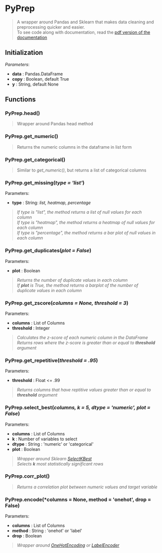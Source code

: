 # PyPrep
> A wrapper around Pandas and Sklearn that makes data cleaning and preprocessing quicker and easier.  
> To see code along with documentation, read the [pdf version of the documentation](https://github.com/carrnick/PyPrep/blob/main/documentation.pdf)


## Initialization
*Parameters*: 

 - **data** : Pandas.DataFrame
 - **copy** : Boolean, default True
 - **y** : String, default None

## Functions
### PyPrep.head()
>  Wrapper around Pandas head method


### PyPrep.get_numeric()
 > Returns the numeric columns in the dataframe in list form
 
 
### PyPrep.get_categorical()
> Similar to *get_numeric()*, but returns a list of categorical columns


### PyPrep.get_missing(*type = 'list'*)
Parameters: 
 - **type** :  String: *list, heatmap, percentage*
> *If type is "list", the method returns a list of null values for each column*  
> *If type is "heatmap", the method returns a heatmap of null values for each column*  
> *If type is "percentage", the method returns a bar plot of null values in each column*


### PyPrep.get_duplicates(*plot = False*)
Parameters: 
 - **plot** :  Boolean
> *Returns the number of duplicate values in each column*  
> *If **plot** is True, the method returns a barplot of the number of duplicate values in each column*  


### PyPrep.get_zscore(*columns = None, threshold = 3*)
Parameters: 
 - **columns** : List of Columns
 - **threshold** :  Integer
> *Calculates the z-score of each numeric column in the DataFrame*  
> *Returns rows where the z-score is greater than or equal to **threshold** argument*  


### PyPrep.get_repetitive(*threshold = .95*)
Parameters: 
 - **threshold** :  Float <= .99
> *Returns columns that have reptitive values greater than or equal to **threshold** argument*  


### PyPrep.select_best(*columns, k = 5, dtype = 'numeric', plot = False*)
Parameters: 
 - **columns** :  List of Columns
 - **k** : Number of variables to select
 - **dtype** : String : 'numeric' or 'categorical'
 - **plot** : Boolean
> *Wrapper around Sklearn  [SelectKBest](https://scikit-learn.org/stable/modules/generated/sklearn.feature_selection.SelectKBest.html)*  
> *Selects **k** most statistically significant rows*


### PyPrep.corr_plot()
> *Returns a correlation plot between numeric values and target variable*


### PyPrep.encode(*columns = None, method = 'onehot', drop = False)
Parameters: 
 - **columns** :  List of Columns
 - **method** : String : 'onehot' or 'label'
 - **drop** : Boolean 
> *Wrapper around [OneHotEncoding](https://scikit-learn.org/stable/modules/generated/sklearn.preprocessing.OneHotEncoder.html) or [LabelEncoder](https://scikit-learn.org/stable/modules/generated/sklearn.preprocessing.LabelEncoder.html)*  
